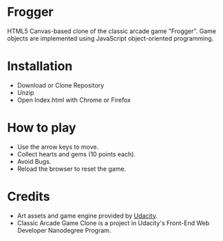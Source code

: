 
# Frogger 
HTML5 Canvas-based clone of the classic arcade game "Frogger".
Game objects are implemented using JavaScript object-oriented programming.

# Installation
- Download or Clone Repository
- Unzip
- Open Index.html with Chrome or Firefox

# How to play
- Use the arrow keys to move.
- Collect hearts and gems (10 points each).
- Avoid Bugs.
- Reload the browser to reset the game.

# Credits
- Art assets and game engine provided by [Udacity](http://udacity.com).
- Classic Arcade Game Clone is a project in Udacity's Front-End Web Developer Nanodegree Program.
